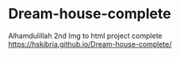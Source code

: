 # Dream-house-complete
 Alhamdulillah 2nd Img to html project complete 
 https://hskibria.github.io/Dream-house-complete/
